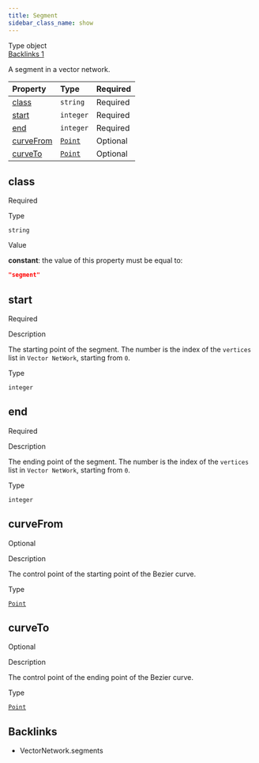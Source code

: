 ```yaml
---
title: Segment
sidebar_class_name: show
---
```


<div className="section-badges">

<div className="badge type">
        <span className="label">Type</span>
        <span className="value">object</span>
      </div>

<a href="#backlinks" className="badge backlinks">
          <span className="label">Backlinks</span>
          <span className="value">1</span>
        </a>

</div>

A segment in a vector network.

<div className="property-preview">

<div className="property-table">

| Property                | Type                                   | Required                                            |
| :---------------------- | :------------------------------------- | :-------------------------------------------------- |
| [class](#class)         | `string`                               | <span className="property-required">Required</span> |
| [start](#start)         | `integer`                              | <span className="property-required">Required</span> |
| [end](#end)             | `integer`                              | <span className="property-required">Required</span> |
| [curveFrom](#curvefrom) | [`Point`](/specs/vectorgraphics/point) | <span className="property-optional">Optional</span> |
| [curveTo](#curveto)     | [`Point`](/specs/vectorgraphics/point) | <span className="property-optional">Optional</span> |

</div>

</div>

<div className="property">

<div className="property-heading">

## class

<span className="property-required">Required</span>

</div>

<div className="property-item">

Type

`string`

</div>

<div className="property-item">

Value

<div className="value-description">

**constant**: the value of this property must be equal to:

```json
"segment"
```

</div>

</div>

</div>

<div className="property">

<div className="property-heading">

## start

<span className="property-required">Required</span>

</div>

<div className="property-item">

Description

The starting point of the segment. The number is the index of the `vertices` list in `Vector NetWork`, starting from `0`.

</div>

<div className="property-item">

Type

`integer`

</div>

</div>

<div className="property">

<div className="property-heading">

## end

<span className="property-required">Required</span>

</div>

<div className="property-item">

Description

The ending point of the segment. The number is the index of the `vertices` list in `Vector NetWork`, starting from `0`.

</div>

<div className="property-item">

Type

`integer`

</div>

</div>

<div className="property">

<div className="property-heading">

## curveFrom

<span className="property-optional">Optional</span>

</div>

<div className="property-item">

Description

The control point of the starting point of the Bezier curve.

</div>

<div className="property-item">

Type

[`Point`](/specs/vectorgraphics/point)

</div>

</div>

<div className="property">

<div className="property-heading">

## curveTo

<span className="property-optional">Optional</span>

</div>

<div className="property-item">

Description

The control point of the ending point of the Bezier curve.

</div>

<div className="property-item">

Type

[`Point`](/specs/vectorgraphics/point)

</div>

</div>

<div id="backlinks" className="section-backlinks">

<div className="backlinks-title"><h2>Backlinks</h2></div>

<ul className="backlinks-list">

<li className="backlink">
      <Link to='/specs/vectorgraphics/vector-network#segments'>VectorNetwork.segments</Link>
      </li>

</ul>

</div>
